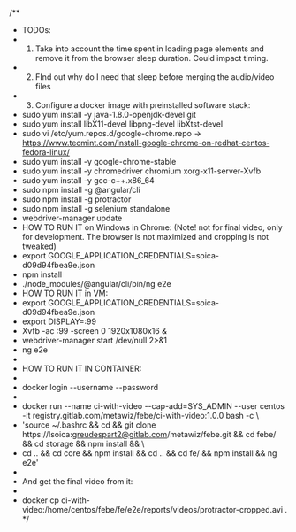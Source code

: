 /**
 * TODOs:
 * 1. Take into account the time spent in loading page elements and remove it from the browser sleep duration. Could impact timing. 
 * 2. FInd out why do I need that sleep before merging the audio/video files
 * 3. Configure a docker image with preinstalled software stack:
 *   sudo yum install -y java-1.8.0-openjdk-devel git
 *   sudo yum install libX11-devel libpng-devel libXtst-devel
 *   sudo vi /etc/yum.repos.d/google-chrome.repo -> https://www.tecmint.com/install-google-chrome-on-redhat-centos-fedora-linux/
 *   sudo yum install -y google-chrome-stable
 *   sudo yum install -y chromedriver chromium xorg-x11-server-Xvfb
 *   sudo yum install -y gcc-c++.x86_64
 *   sudo npm install -g @angular/cli
 *   sudo npm install -g protractor
 *   sudo npm install -g selenium standalone
 *   webdriver-manager update
 * HOW TO RUN IT on Windows in Chrome: (Note! not for final video, only for development. The browser is not maximized and cropping is not tweaked)
 *   export GOOGLE_APPLICATION_CREDENTIALS=soica-d09d94fbea9e.json
 *   npm install
 *   ./node_modules/@angular/cli/bin/ng e2e
 * HOW TO RUN IT in VM:
 *   export GOOGLE_APPLICATION_CREDENTIALS=soica-d09d94fbea9e.json
 *   export DISPLAY=:99
 *   Xvfb -ac :99 -screen 0 1920x1080x16 &
 *   webdriver-manager start /dev/null 2>&1
 *   ng e2e
 * 
 * HOW TO RUN IT IN CONTAINER:
 * 
 * docker login --username <docker hub username> --password <password> 
 * 
 * docker run --name ci-with-video --cap-add=SYS_ADMIN --user centos -it registry.gitlab.com/metawiz/febe/ci-with-video:1.0.0 bash -c \
 * 'source ~/.bashrc && cd && git clone https://lsoica:greudespart2@gitlab.com/metawiz/febe.git && cd febe/ && cd storage && npm install && \
 * cd .. && cd core && npm install && cd .. && cd fe/ && npm install && ng e2e'
 * 
 * And get the final video from it:
 * 
 * docker cp ci-with-video:/home/centos/febe/fe/e2e/reports/videos/protractor-cropped.avi .
 */
